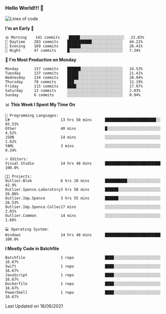 ### Hello World!!! 👋

<!--
**kekotek/kekotek** is a ✨ _special_ ✨ repository because its `README.md` (this file) appears on your GitHub profile.

Here are some ideas to get you started:

- 🔭 I’m currently working on ...
- 🌱 I’m currently learning ...
- 👯 I’m looking to collaborate on ...
- 🤔 I’m looking for help with ...
- 💬 Ask me about ...
- 📫 How to reach me: ...
- 😄 Pronouns: ...
- ⚡ Fun fact: ...
-->

<!--START_SECTION:waka-->
![Lines of code](https://img.shields.io/badge/From%20Hello%20World%20I%27ve%20Written-18753%20lines%20of%20code-blue)

**I'm an Early 🐤** 

```text
🌞 Morning    141 commits    █████░░░░░░░░░░░░░░░░░░░░   22.03% 
🌆 Daytime    283 commits    ███████████░░░░░░░░░░░░░░   44.22% 
🌃 Evening    169 commits    ██████░░░░░░░░░░░░░░░░░░░   26.41% 
🌙 Night      47 commits     █░░░░░░░░░░░░░░░░░░░░░░░░   7.34%

```
📅 **I'm Most Productive on Monday** 

```text
Monday       157 commits    ██████░░░░░░░░░░░░░░░░░░░   24.53% 
Tuesday      137 commits    █████░░░░░░░░░░░░░░░░░░░░   21.41% 
Wednesday    134 commits    █████░░░░░░░░░░░░░░░░░░░░   20.94% 
Thursday     78 commits     ███░░░░░░░░░░░░░░░░░░░░░░   12.19% 
Friday       115 commits    ████░░░░░░░░░░░░░░░░░░░░░   17.97% 
Saturday     13 commits     ░░░░░░░░░░░░░░░░░░░░░░░░░   2.03% 
Sunday       6 commits      ░░░░░░░░░░░░░░░░░░░░░░░░░   0.94%

```


📊 **This Week I Spent My Time On** 

```text
💬 Programming Languages: 
C#                       13 hrs 50 mins      ███████████████████████░░   93.53% 
Other                    40 mins             █░░░░░░░░░░░░░░░░░░░░░░░░   4.52% 
JSON                     14 mins             ░░░░░░░░░░░░░░░░░░░░░░░░░   1.62% 
YAML                     3 mins              ░░░░░░░░░░░░░░░░░░░░░░░░░   0.34%

🔥 Editors: 
Visual Studio            14 hrs 48 mins      █████████████████████████   100.0%

🐱‍💻 Projects: 
Outlier.Blob             6 hrs 20 mins       ██████████░░░░░░░░░░░░░░░   42.9% 
Outlier.Spence.Laboratory3 hrs 58 mins       ██████░░░░░░░░░░░░░░░░░░░   26.86% 
Outlier.Imp.Spence       3 hrs 55 mins       ██████░░░░░░░░░░░░░░░░░░░   26.53% 
Outlier.Imp.Spence.Collec17 mins             ░░░░░░░░░░░░░░░░░░░░░░░░░   2.01% 
Outlier.Common           14 mins             ░░░░░░░░░░░░░░░░░░░░░░░░░   1.68%

💻 Operating System: 
Windows                  14 hrs 48 mins      █████████████████████████   100.0%

```

**I Mostly Code in Batchfile** 

```text
Batchfile                1 repo              ████░░░░░░░░░░░░░░░░░░░░░   16.67% 
Swift                    1 repo              ████░░░░░░░░░░░░░░░░░░░░░   16.67% 
JavaScript               1 repo              ████░░░░░░░░░░░░░░░░░░░░░   16.67% 
Dockerfile               1 repo              ████░░░░░░░░░░░░░░░░░░░░░   16.67% 
PowerShell               1 repo              ████░░░░░░░░░░░░░░░░░░░░░   16.67%

```



 Last Updated on 18/06/2021
<!--END_SECTION:waka-->
